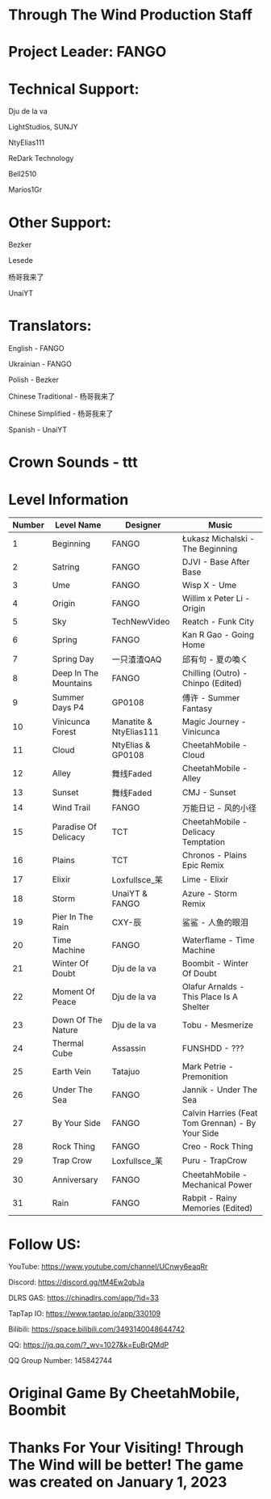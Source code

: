 # Through The Wind Production Staff
# Project Leader: FANGO
# Technical Support:

Dju de la va

LightStudios, SUNJY

NtyElias111

ReDark Technology

Bell2510

Marios1Gr

# Other Support:

Bezker

Lesede

杨哥我来了

UnaiYT

# Translators:      

English - FANGO     

Ukrainian - FANGO

Polish - Bezker

Chinese Traditional - 杨哥我来了

Chinese Simplified - 杨哥我来了

Spanish - UnaiYT

# Crown Sounds - ttt
# Level Information
| Number | Level Name | Designer | Music |
|----|------------|----------|-------|
| 1  | Beginning | FANGO | Łukasz Michalski - The Beginning |
| 2  | Satring | FANGO | DJVI - Base After Base |
| 3  | Ume | FANGO | Wisp X - Ume |
| 4  | Origin | FANGO | Willim x Peter Li - Origin |
| 5  | Sky | TechNewVideo | Reatch - Funk City |
| 6  | Spring | FANGO | Kan R Gao - Going Home |
| 7  | Spring Day | 一只渣渣QAQ | 邱有句 - 夏の喚く|
| 8  | Deep In The Mountains | FANGO | Chilling (Outro) - Chinpo (Edited) |
| 9  | Summer Days P4 | GP0108 | 傅许 - Summer Fantasy |
| 10  | Vinicunca Forest | Manatite & NtyElias111 | Magic Journey - Vinicunca |
| 11 | Cloud | NtyElias & GP0108 | CheetahMobile - Cloud |
| 12 | Alley  | 舞线Faded | CheetahMobile - Alley |
| 13 | Sunset | 舞线Faded | CMJ - Sunset |
| 14 | Wind Trail | FANGO | 万能日记 -  风的小径 |
| 15 | Paradise Of Delicacy | TCT | CheetahMobile - Delicacy Temptation |
| 16 | Plains | TCT | Chronos - Plains Epic Remix |
| 17 | Elixir | Loxfullsce_苿 | Lime - Elixir |
| 18 | Storm | UnaiYT & FANGO | Azure - Storm Remix |
| 19 | Pier In The Rain | CXY-辰 | 鲨鲨 - 人鱼的眼泪 |
| 20 | Time Machine | FANGO | Waterflame - Time Machine |
| 21 | Winter Of Doubt | Dju de la va | Boombit - Winter Of Doubt |
| 22 | Moment Of Peace | Dju de la va | Olafur Arnalds -  This Place Is A Shelter |
| 23 | Down Of The Nature | Dju de la va | Tobu - Mesmerize |
| 24 | Thermal Cube | Assassin | FUNSHDD - ??? |
| 25 | Earth Vein | Tatajuo | Mark Petrie - Premonition |
| 26 | Under The Sea | FANGO | Jannik - Under The Sea |
| 27 | By Your Side | FANGO | Calvin Harries (Feat Tom Grennan) - By Your Side |
| 28 | Rock Thing | FANGO | Creo - Rock Thing |
| 29 | Trap Crow | Loxfullsce_苿 | Puru - TrapCrow |
| 30 | Anniversary | FANGO | CheetahMobile - Mechanical Power |
| 31 | Rain | FANGO | Rabpit - Rainy Memories (Edited) |
# Follow US:

YouTube: https://www.youtube.com/channel/UCnwy6eaqRr

Discord: https://discord.gg/tM4Ew2qbJa

DLRS GAS: https://chinadlrs.com/app/?id=33

TapTap IO: https://www.taptap.io/app/330109

Bilibili: https://space.bilibili.com/3493140048644742

QQ: https://jq.qq.com/?_wv=1027&k=EuBrQMdP

QQ Group Number: 145842744

# Original Game By CheetahMobile, Boombit
# Thanks For Your Visiting! Through The Wind will be better! The game was created on January 1, 2023
